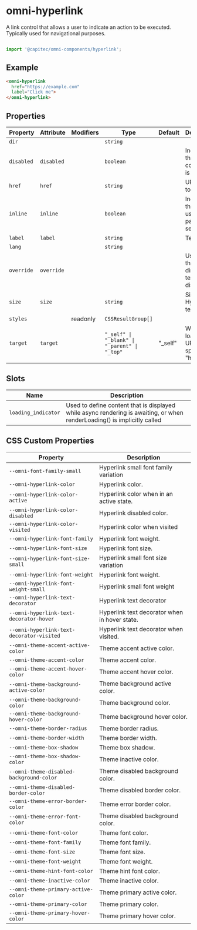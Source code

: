 # omni-hyperlink

A link control that allows a user to indicate an action to be executed. Typically used for navigational purposes.

```js

import '@capitec/omni-components/hyperlink';
```

## Example

```html
<omni-hyperlink
  href="https://example.com"
  label="Click me">
</omni-hyperlink>
```

## Properties

| Property   | Attribute  | Modifiers | Type                                         | Default | Description                                      |
|------------|------------|-----------|----------------------------------------------|---------|--------------------------------------------------|
| `dir`      |            |           | `string`                                     |         |                                                  |
| `disabled` | `disabled` |           | `boolean`                                    |         | Indicator if the component is disabled.          |
| `href`     | `href`     |           | `string`                                     |         | URL to link to.                                  |
| `inline`   | `inline`   |           | `boolean`                                    |         | Indicator if the link is used as part of a sentence. |
| `label`    | `label`    |           | `string`                                     |         | Text label.                                      |
| `lang`     |            |           | `string`                                     |         |                                                  |
| `override` | `override` |           |                                              |         | Used to set the base direction of text for display |
| `size`     | `size`     |           | `string`                                     |         | Size of the Hyperlink text.                      |
| `styles`   |            | readonly  | `CSSResultGroup[]`                           |         |                                                  |
| `target`   | `target`   |           | `"_self" \| "_blank" \| "_parent" \| "_top"` | "_self" | Where to load the URL specified in "href"        |

## Slots

| Name                | Description                                      |
|---------------------|--------------------------------------------------|
| `loading_indicator` | Used to define content that is displayed while async rendering is awaiting, or when renderLoading() is implicitly called |

## CSS Custom Properties

| Property                                  | Description                                   |
|-------------------------------------------|-----------------------------------------------|
| `--omni-font-family-small`                | Hyperlink small font family variation         |
| `--omni-hyperlink-color`                  | Hyperlink color.                              |
| `--omni-hyperlink-color-active`           | Hyperlink color when in an active state.      |
| `--omni-hyperlink-color-disabled`         | Hyperlink disabled color.                     |
| `--omni-hyperlink-color-visited`          | Hyperlink color when visited                  |
| `--omni-hyperlink-font-family`            | Hyperlink font weight.                        |
| `--omni-hyperlink-font-size`              | Hyperlink font size.                          |
| `--omni-hyperlink-font-size-small`        | Hyperlink small font size variation           |
| `--omni-hyperlink-font-weight`            | Hyperlink font weight.                        |
| `--omni-hyperlink-font-weight-small`      | Hyperlink small font weight                   |
| `--omni-hyperlink-text-decorator`         | Hyperlink text decorator                      |
| `--omni-hyperlink-text-decorator-hover`   | Hyperlink text decorator when in hover state. |
| `--omni-hyperlink-text-decorator-visited` | Hyperlink text decorator when visited.        |
| `--omni-theme-accent-active-color`        | Theme accent active color.                    |
| `--omni-theme-accent-color`               | Theme accent color.                           |
| `--omni-theme-accent-hover-color`         | Theme accent hover color.                     |
| `--omni-theme-background-active-color`    | Theme background active color.                |
| `--omni-theme-background-color`           | Theme background color.                       |
| `--omni-theme-background-hover-color`     | Theme background hover color.                 |
| `--omni-theme-border-radius`              | Theme border radius.                          |
| `--omni-theme-border-width`               | Theme border width.                           |
| `--omni-theme-box-shadow`                 | Theme box shadow.                             |
| `--omni-theme-box-shadow-color`           | Theme inactive color.                         |
| `--omni-theme-disabled-background-color`  | Theme disabled background color.              |
| `--omni-theme-disabled-border-color`      | Theme disabled border color.                  |
| `--omni-theme-error-border-color`         | Theme error border color.                     |
| `--omni-theme-error-font-color`           | Theme disabled background color.              |
| `--omni-theme-font-color`                 | Theme font color.                             |
| `--omni-theme-font-family`                | Theme font family.                            |
| `--omni-theme-font-size`                  | Theme font size.                              |
| `--omni-theme-font-weight`                | Theme font weight.                            |
| `--omni-theme-hint-font-color`            | Theme hint font color.                        |
| `--omni-theme-inactive-color`             | Theme inactive color.                         |
| `--omni-theme-primary-active-color`       | Theme primary active color.                   |
| `--omni-theme-primary-color`              | Theme primary color.                          |
| `--omni-theme-primary-hover-color`        | Theme primary hover color.                    |
